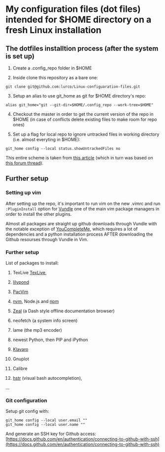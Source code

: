 # My configuration files (dot files) intended for $HOME directory on a fresh Linux installation

## The dotfiles installtion process (after the system is set up)

1. Create a .config_repo folder in $HOME

2. Inside clone this repository as a bare one:

```
git clone git@github.com:lurco/Linux-configuaration-files.git
```

3. Setup an alias to use git_home as git for $HOME directory's repo:

```
alias git_home="git --git-dir=$HOME/.config_repo --work-tree=$HOME"
```

4. Checkout the master in order to get the current version of the repo in $HOME
(in case of conflicts delete existing files to make room for repo ones)

5. Set up a flag for local repo to ignore untracked files in working directory
(i.e. almost everyting in $HOME):

```
git_home config --local status.showUntrackedFiles no
```

This entire scheme is taken from
[this article](https://www.atlassian.com/git/tutorials/dotfiles) (which
in turn was based on
[this forum thread](https://news.ycombinator.com/item?id=11070797)).

## Further setup

### Setting up vim

After setting up the repo, it's important to run vim on the new .vimrc
and run `:PluginInstall` option for [Vundle](https://github.com/VundleVim/Vundle.vim)
one of the main vim package managers in order to install the other plugins.

Almost all packages are straight up github downloads through Vundle with the
notable exception of
[YouCompleteMe](https://github.com/ycm-core/YouCompleteMe#linux-64-bit),
which requires a lot of dependencies and a python installation process AFTER
downloading the Github resourses through Vundle in Vim.

### Further setup

List of packages to install:

1. TexLive
[TexLive](https://fahim-sikder.github.io/post/installing-texlive-latest-ubuntu/),

2. [lilypond](https://lilypond.org/)

3. [PacVim](https://github.com/jmoon018/PacVim)

4. [nvm](https://github.com/nvm-sh/nvm), Node.js and
[npm](https://www.url.com)

5. [Zeal](https://zealdocs.org/) (a Dash style 
offline documentation browser)

6. neofetch (a system info screen)

7. lame (the mp3 encoder)

8. newest Python, then PIP and iPython

9. [Klavaro](https://klavaro.sourceforge.io/en/)

10. Gnuplot

11. Calibre

12. [hstr](https://github.com/dvorka/hstr) (visual bash autocompletion),

...


### Git configuration

Setup git config with:

```
git_home config --local user.email ""
git_home config --local user.name ""
```

And generate an SSH key for Github access:
[https://docs.github.com/en/authentication/connecting-to-github-with-ssh](https://docs.github.com/en/authentication/connecting-to-github-with-ssh)

